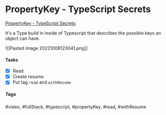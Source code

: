 # PropertyKey - TypeScript Secrets
[PropertyKey - TypeScript Secrets](https://www.youtube.com/watch?v=AV5vwKymd4Y&ab_channel=BasaratCodes)

It's a Type build in inside of Typescript that describes the possible keys an object can have.

![[Pasted image 20221008123041.png]]

#### Tasks
- [x] Read
- [x] Create resume
- [x] Put tag `read` and `withResume`

##### Tags
#video, #fullStack, #typescript, #propertyKey, #read, #withResume 
